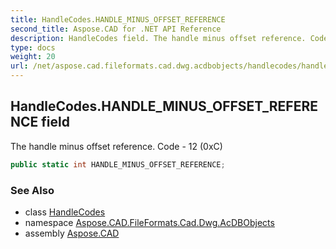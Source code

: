 ```yaml
---
title: HandleCodes.HANDLE_MINUS_OFFSET_REFERENCE
second_title: Aspose.CAD for .NET API Reference
description: HandleCodes field. The handle minus offset reference. Code  12 0xC
type: docs
weight: 20
url: /net/aspose.cad.fileformats.cad.dwg.acdbobjects/handlecodes/handle_minus_offset_reference/
---
```

## HandleCodes.HANDLE_MINUS_OFFSET_REFERENCE field

The handle minus offset reference. Code - 12 (0xC)

```csharp
public static int HANDLE_MINUS_OFFSET_REFERENCE;
```

### See Also

* class [HandleCodes](../)
* namespace [Aspose.CAD.FileFormats.Cad.Dwg.AcDBObjects](../../handlecodes/)
* assembly [Aspose.CAD](../../../)


